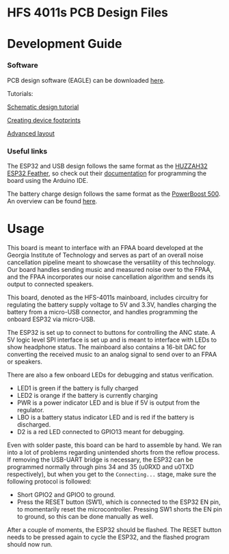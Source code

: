 HFS 4011s PCB Design Files
=====
# Development Guide
### Software
PCB design software (EAGLE) can be downloaded [here](https://www.autodesk.com/education/free-software/eagle).

Tutorials:

[Schematic design tutorial](https://learn.sparkfun.com/tutorials/using-eagle-schematic/all)

[Creating device footprints](https://learn.sparkfun.com/tutorials/designing-pcbs-smd-footprints)

[Advanced layout](https://learn.sparkfun.com/tutorials/designing-pcbs-advanced-smd)

### Useful links
The ESP32 and USB design follows the same format as the
[HUZZAH32 ESP32 Feather](https://github.com/adafruit/Adafruit-HUZZAH32-ESP32-Feather-PCB),
so check out their [documentation](https://learn.adafruit.com/adafruit-huzzah32-esp32-feather/overview)
for programming the board using the Arduino IDE.

The battery charge design follows the same format as the [PowerBoost 500](https://github.com/adafruit/Adafruit-PowerBoost-500-Charger-PCB).
An overview can be found [here](https://learn.adafruit.com/adafruit-powerboost-500-plus-charger/overview).

# Usage
This board is meant to interface with an FPAA board developed at the Georgia
Institute of Technology and serves as part of an overall noise cancellation
pipeline meant to showcase the versatility of this technology. Our board handles
sending music and measured noise over to the FPAA, and the FPAA incorporates
our noise cancellation algorithm and sends its output to connected speakers.

This board, denoted as the HFS-4011s mainboard, includes circuitry for regulating
the battery supply voltage to 5V and 3.3V, handles charging the battery from a
micro-USB connector, and handles programming the onboard ESP32 via micro-USB.

The ESP32 is set up to connect to buttons for controlling the ANC state. A 5V
logic level SPI interface is set up and is meant to interface with LEDs to show
headphone status. The mainboard also contains a 16-bit DAC for converting the
received music to an analog signal to send over to an FPAA or speakers.

There are also a few onboard LEDs for debugging and status verification.

* LED1 is green if the battery is fully charged
* LED2 is orange if the battery is currently charging
* PWR is a power indicator LED and is blue if 5V is output from the regulator.
* LBO is a battery status indicator LED and is red if the battery is discharged.
* D2 is a red LED connected to GPIO13 meant for debugging.

Even with solder paste, this board can be hard to assemble by hand. We ran into
a lot of problems regarding unintended shorts from the reflow process. If removing
the USB-UART bridge is necessary, the ESP32 can be programmed normally through
pins 34 and 35 (u0RXD and u0TXD respectively), but when you get to the
`Connecting...` stage, make sure the following protocol is followed:

* Short GPIO2 and GPIO0 to ground.
* Press the RESET button (SW1), which is connected to the ESP32 EN pin, to
momentarily reset the microcontroller. Pressing SW1 shorts the EN pin to ground,
so this can be done manually as well.

After a couple of moments, the ESP32 should be flashed. The RESET button needs
to be pressed again to cycle the ESP32, and the flashed program should now run.
